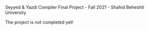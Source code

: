 Seyyed & Yazdi Compiler Final Project - Fall 2021 - Shahid Beheshti University

The project is not completed yet!
